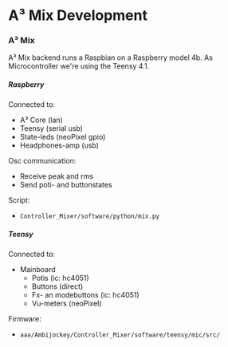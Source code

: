 # A³ Mix Development
### A³ Mix
A³ Mix backend runs a Raspbian on a Raspberry model 4b. As Microcontroller we're using the Teensy 4.1.

##### Raspberry
Connected to:
- A³ Core (lan)
- Teensy (serial usb)
- State-leds (neoPixel gpio)
- Headphones-amp (usb)

Osc communication:
- Receive peak and rms
- Send poti- and buttonstates 

Script:
-  ```Controller_Mixer/software/python/mix.py```

##### Teensy
Connected to:
- Mainboard
	- Potis (ic: hc4051)
	- Buttons (direct)
	- Fx- an modebuttons (ic: hc4051)
	- Vu-meters (neoPixel)

Firmware:
- ```aaa/Ambijockey/Controller_Mixer/software/teensy/mic/src/```
